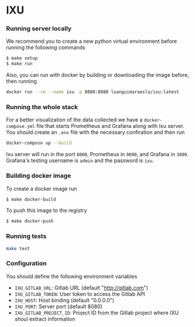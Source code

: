 # IXU

### Running server locally

We recommend you to create a new python virtual environment before running the following commands

```bash
$ make setup
$ make run
```

Also, you can run with docker by building or downloading the image before, then running

```bash
docker run --rm --name ixu -p 8080:8080 luanguimaraesla/ixu:latest
```

### Running the whole stack

For a better visualization of the data collected we have a `docker-compose.yml` file that starts Prometheus and Grafana along with Ixu server. You should create an `.env` file with the necessary confiration and then run

```bash
docker-compose up --build
```

Ixu server will run in the port `8000`, Prometheus in `9090`, and Grafana in `3000`. Grafana's testing username is `admin` and the password is `ixu`.

### Building docker image

To create a docker image run
```bash
$ make docker-build
```

To push this image to the registry
```bash
$ make docker-push
```

### Running tests

```bash
make test
```

### Configuration

You should define the following environment variables

* `IXU_GITLAB_URL`: Gitlab URL (default "http://gitlab.com")
* `IXU_GITLAB_TOKEN`: User token to access the Gitlab API
* `IXU_HOST`: Host binding (default "0.0.0.0")
* `IXU_PORT`: Server port (default 8080)
* `IXU_GITLAB_PROJECT_ID`: Project ID from the Gitlab project where IXU shoul extract information
